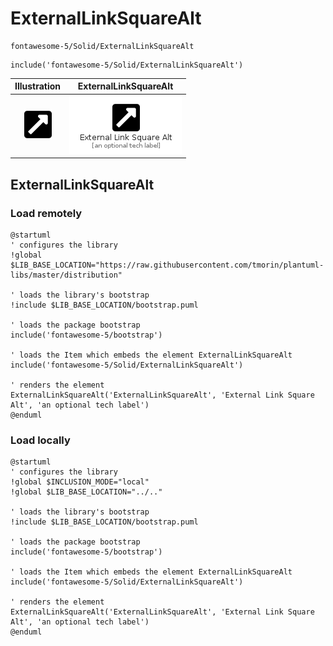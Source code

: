 # ExternalLinkSquareAlt


```text
fontawesome-5/Solid/ExternalLinkSquareAlt
```

```text
include('fontawesome-5/Solid/ExternalLinkSquareAlt')
```



| Illustration | ExternalLinkSquareAlt |
| :---: | :---: |
| ![illustration for Illustration](../../fontawesome-5/Solid/ExternalLinkSquareAlt.png) | ![illustration for ExternalLinkSquareAlt](../../fontawesome-5/Solid/ExternalLinkSquareAlt.Local.png) |




## ExternalLinkSquareAlt

### Load remotely
```plantuml
@startuml
' configures the library
!global $LIB_BASE_LOCATION="https://raw.githubusercontent.com/tmorin/plantuml-libs/master/distribution"

' loads the library's bootstrap
!include $LIB_BASE_LOCATION/bootstrap.puml

' loads the package bootstrap
include('fontawesome-5/bootstrap')

' loads the Item which embeds the element ExternalLinkSquareAlt
include('fontawesome-5/Solid/ExternalLinkSquareAlt')

' renders the element
ExternalLinkSquareAlt('ExternalLinkSquareAlt', 'External Link Square Alt', 'an optional tech label')
@enduml
```

### Load locally
```plantuml
@startuml
' configures the library
!global $INCLUSION_MODE="local"
!global $LIB_BASE_LOCATION="../.."

' loads the library's bootstrap
!include $LIB_BASE_LOCATION/bootstrap.puml

' loads the package bootstrap
include('fontawesome-5/bootstrap')

' loads the Item which embeds the element ExternalLinkSquareAlt
include('fontawesome-5/Solid/ExternalLinkSquareAlt')

' renders the element
ExternalLinkSquareAlt('ExternalLinkSquareAlt', 'External Link Square Alt', 'an optional tech label')
@enduml
```

